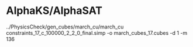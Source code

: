 # AlphaKS/AlphaSAT

../PhysicsCheck/gen_cubes/march_cu/march_cu constraints_17_c_100000_2_2_0_final.simp -o march_cubes_17.cubes -d 1 -m 136